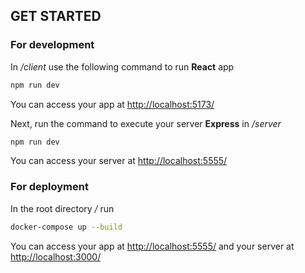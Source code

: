 ## GET STARTED

### For development

In */client* use the following command to run **React** app

```bash
npm run dev
```

You can access your app at [http://localhost:5173/](http://localhost:5173/)

Next, run the command to execute your server **Express** in */server*

```bash
npm run dev
```

You can access your server at [http://localhost:5555/](http://localhost:5555/)

### For deployment

In the root directory */* run

```bash
docker-compose up --build
```

You can access your app at [http://localhost:5555/](http://localhost:5555/) and your server at [http://localhost:3000/](http://localhost:3000/)